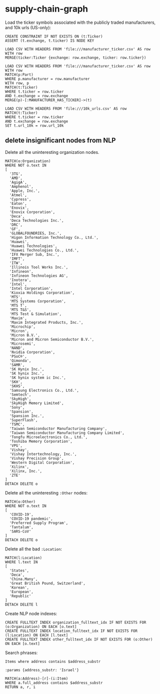 # supply-chain-graph

Load the ticker symbols associated with the publicly traded manufacturers, and 10k urls (US-only):

    CREATE CONSTRAINT IF NOT EXISTS ON (t:Ticker)
    ASSERT (t.exchange, t.ticker) IS NODE KEY

    LOAD CSV WITH HEADERS FROM 'file:///manufacturer_ticker.csv' AS row
    WITH row
    MERGE(ticker:Ticker {exchange: row.exchange, ticker: row.ticker})

    LOAD CSV WITH HEADERS FROM 'file:///manufacturer_ticker.csv' AS row
    WITH row
    MATCH(p:Part)
    WHERE p.manufacturer = row.manufacturer
    WITH row, p
    MATCH(t:Ticker)
    WHERE t.ticker = row.ticker
    AND t.exchange = row.exchange
    MERGE(p)-[:MANUFACTURER_HAS_TICKER]->(t)

    LOAD CSV WITH HEADERS FROM 'file:///10k_urls.csv' AS row
    MATCH(t:Ticker)
    WHERE t.ticker = row.ticker
    AND t.exchange = row.exchange
    SET t.url_10k = row.url_10k

## delete insignificant nodes from NLP

Delete all the uninteresting organization nodes.

    MATCH(o:Organization)
    WHERE NOT o.text IN
    [
      '3TG',
      'AMD',
      'AgigA',
      'Amphenol',
      'Apple, Inc.',
      'Atmel',
      'Cypress',
      'Eaton',
      'Enovix',
      'Enovix Corporation',
      'Deca',
      'Deca Technologies Inc.',
      'DRC',
      'GF',
      'GLOBALFOUNDRIES, Inc.',
      'Higon Information Technology Co., Ltd.',
      'Huawei',
      'Huawei Technologies',
      'Huawei Technologies Co., Ltd.',
      'IFX Merger Sub, Inc.',
      'IMFT',
      'ITW',
      'Illinois Tool Works Inc.',
      'Infineon',
      'Infineon Technologies AG',
      'Inotera',
      'Intel',
      'Intel Corporation',
      'Kioxia Holdings Corporation',
      'MTS',
      'MTS Systems Corporation',
      'MTS T',
      'MTS T&S',
      'MTS Test & Simulation',
      'Maxim',
      'Maxim Integrated Products, Inc.',
      'Microchip',
      'Micron',
      'Micron B.V.',
      'Micron and Micron Semiconductor B.V.',
      'Microsemi',
      'NAND',
      'Nvidia Corporation',
      'PSoC®',
      'Qimonda',
      'SAMR',
      'SK Hynix Inc.',
      'SK hynix Inc.',
      'SK hynix system ic Inc.',
      'SKH',
      'SKHS',
      'Samsung Electronics Co., Ltd.',
      'Semtech',
      'SkyHigh',
      'SkyHigh Memory Limited',
      'Sony',
      'Spansion',
      'Spansion Inc.',
      'SuperFlash',
      'TSMC',
      'Taiwan Semiconductor Manufacturing Company',
      'Taiwan Semiconductor Manufacturing Company Limited',
      'Tongfu Microelectronics Co., Ltd.',
      'Toshiba Memory Corporation',
      'VPG',
      'Vishay',
      'Vishay Intertechnology, Inc.',
      'Vishay Precision Group',
      'Western Digital Corporation',
      'Xilinx',
      'Xilinx, Inc.',
      'ZTE'
    ]
    DETACH DELETE o

Delete all the uninteresting `:Other` nodes:

    MATCH(o:Other)
    WHERE NOT o.text IN
    [
      'COVID-19',
      'COVID-19 pandemic',
      'Preferred Supply Program',
      'Tantalum',
      'SARS-CoV'
    ]
    DETACH DELETE o

Delete all the bad `:Location`:

    MATCH(l:Location)
    WHERE l.text IN
    [
      'States',
      'Deca',
      'China.Many',
      'Great British Pound, Switzerland',
      'Korean',
      'European',
      'Republic'
    ]
    DETACH DELETE l

Create NLP node indexes:

    CREATE FULLTEXT INDEX organization_fulltext_idx IF NOT EXISTS FOR (o:Organization) ON EACH [o.text]
    CREATE FULLTEXT INDEX location_fulltext_idx IF NOT EXISTS FOR (l:Location) ON EACH [l.text]
    CREATE FULLTEXT INDEX other_fulltext_idx IF NOT EXISTS FOR (o:Other) ON EACH [o.text]



Search phrases:

    Items where address contains $address_substr

    :params {address_substr: 'Israel'}

    MATCH(a:Address)-[r]-(i:Item)
    WHERE a.full_address contains $address_substr
    RETURN a, r, i

[//]: # (TODO: find longest chain and navigate up the chain w/ Bloom)
[//]: # (TODO: add parametric attributes and match)
[//]: # (TODO: geo-filter based on lat/lon)
[//]: # (TODO: review other attributes in Z2 spreadsheet and add to graph)
[//]: # (TODO: consider adding Octopart, or Digikey attributes)
[//]: # (TODO: review other potential datasources on ProgrammableWeb)
[//]: # (TODO: add 10k and news feed relationship narrative)
[//]: # (TODO: find examples of automotive shortages)
[//]: # (TODO: capture 10k reports for tickers and perform entity resolution)
[//]: # (TODO: add requirements.txt)
[//]: # (TODO: fix 10k risk parser for DIOD, HON, KEM, MMM, MXIM, NXPI, TXN)
[//]: # (TODO: incorporate RSS newsfeed article evaluation)
[//]: # (TODO: steps to recreate graph; spell out environment variable properties and script order)

